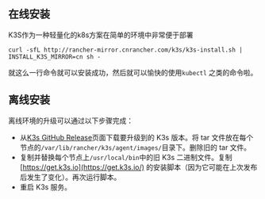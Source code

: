 ## 在线安装

K3S作为一种轻量化的k8s方案在简单的环境中非常便于部署

`curl -sfL http://rancher-mirror.cnrancher.com/k3s/k3s-install.sh | INSTALL_K3S_MIRROR=cn sh -`

就这么一行命令就可以安装成功，然后就可以愉快的使用`kubectl` 之类的命令啦。

## 离线安装

离线环境的升级可以通过以下步骤完成：

* 从[K3s GitHub Release](https://github.com/rancher/k3s/releases)页面下载要升级到的 K3s 版本。将 tar 文件放在每个节点的`/var/lib/rancher/k3s/agent/images/`目录下。删除旧的 tar 文件。
* 复制并替换每个节点上`/usr/local/bin`中的旧 K3s 二进制文件。复制[https://get.k3s.io](https://get.k3s.io/) 的安装脚本（因为它可能在上次发布后发生了变化）。再次运行脚本。
* 重启 K3s 服务。